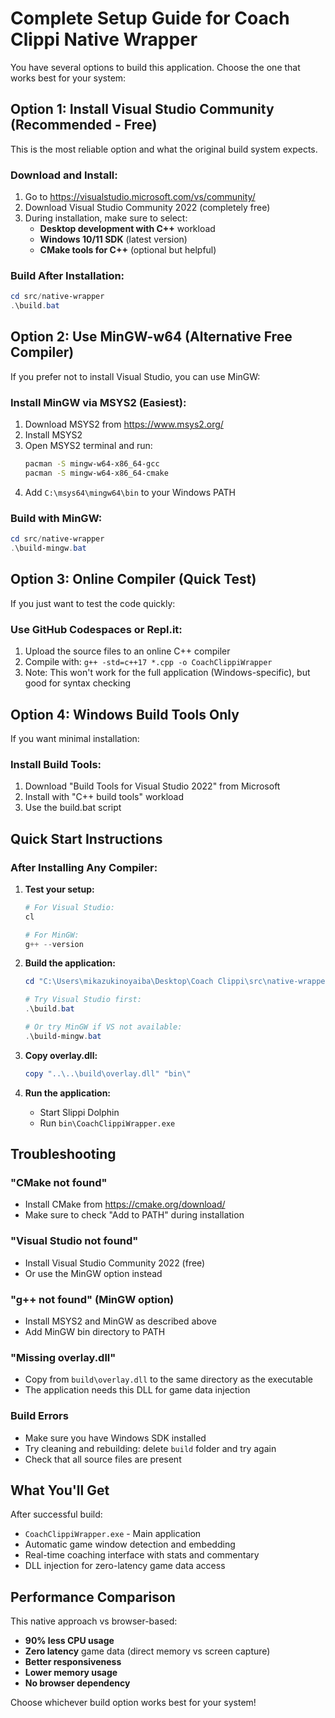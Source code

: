 # Complete Setup Guide for Coach Clippi Native Wrapper

You have several options to build this application. Choose the one that works best for your system:

## Option 1: Install Visual Studio Community (Recommended - Free)

This is the most reliable option and what the original build system expects.

### Download and Install:
1. Go to https://visualstudio.microsoft.com/vs/community/
2. Download Visual Studio Community 2022 (completely free)
3. During installation, make sure to select:
   - **Desktop development with C++** workload
   - **Windows 10/11 SDK** (latest version)
   - **CMake tools for C++** (optional but helpful)

### Build After Installation:
```powershell
cd src/native-wrapper
.\build.bat
```

## Option 2: Use MinGW-w64 (Alternative Free Compiler)

If you prefer not to install Visual Studio, you can use MinGW:

### Install MinGW via MSYS2 (Easiest):
1. Download MSYS2 from https://www.msys2.org/
2. Install MSYS2
3. Open MSYS2 terminal and run:
   ```bash
   pacman -S mingw-w64-x86_64-gcc
   pacman -S mingw-w64-x86_64-cmake
   ```
4. Add `C:\msys64\mingw64\bin` to your Windows PATH

### Build with MinGW:
```powershell
cd src/native-wrapper
.\build-mingw.bat
```

## Option 3: Online Compiler (Quick Test)

If you just want to test the code quickly:

### Use GitHub Codespaces or Repl.it:
1. Upload the source files to an online C++ compiler
2. Compile with: `g++ -std=c++17 *.cpp -o CoachClippiWrapper`
3. Note: This won't work for the full application (Windows-specific), but good for syntax checking

## Option 4: Windows Build Tools Only

If you want minimal installation:

### Install Build Tools:
1. Download "Build Tools for Visual Studio 2022" from Microsoft
2. Install with "C++ build tools" workload
3. Use the build.bat script

## Quick Start Instructions

### After Installing Any Compiler:

1. **Test your setup:**
   ```powershell
   # For Visual Studio:
   cl
   
   # For MinGW:
   g++ --version
   ```

2. **Build the application:**
   ```powershell
   cd "C:\Users\mikazukinoyaiba\Desktop\Coach Clippi\src\native-wrapper"
   
   # Try Visual Studio first:
   .\build.bat
   
   # Or try MinGW if VS not available:
   .\build-mingw.bat
   ```

3. **Copy overlay.dll:**
   ```powershell
   copy "..\..\build\overlay.dll" "bin\"
   ```

4. **Run the application:**
   - Start Slippi Dolphin
   - Run `bin\CoachClippiWrapper.exe`

## Troubleshooting

### "CMake not found"
- Install CMake from https://cmake.org/download/
- Make sure to check "Add to PATH" during installation

### "Visual Studio not found"
- Install Visual Studio Community 2022 (free)
- Or use the MinGW option instead

### "g++ not found" (MinGW option)
- Install MSYS2 and MinGW as described above
- Add MinGW bin directory to PATH

### "Missing overlay.dll"
- Copy from `build\overlay.dll` to the same directory as the executable
- The application needs this DLL for game data injection

### Build Errors
- Make sure you have Windows SDK installed
- Try cleaning and rebuilding: delete `build` folder and try again
- Check that all source files are present

## What You'll Get

After successful build:
- `CoachClippiWrapper.exe` - Main application
- Automatic game window detection and embedding
- Real-time coaching interface with stats and commentary
- DLL injection for zero-latency game data access

## Performance Comparison

This native approach vs browser-based:
- **90% less CPU usage**
- **Zero latency** game data (direct memory vs screen capture)
- **Better responsiveness**
- **Lower memory usage**
- **No browser dependency**

Choose whichever build option works best for your system!
